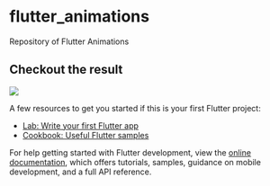 # flutter_animations

Repository of Flutter Animations

## Checkout the result

![](http://www.reactiongifs.us/wp-content/uploads/2013/10/nuh_uh_conan_obrien.gif)

A few resources to get you started if this is your first Flutter project:

- [Lab: Write your first Flutter app](https://docs.flutter.dev/get-started/codelab)
- [Cookbook: Useful Flutter samples](https://docs.flutter.dev/cookbook)

For help getting started with Flutter development, view the
[online documentation](https://docs.flutter.dev/), which offers tutorials,
samples, guidance on mobile development, and a full API reference.
